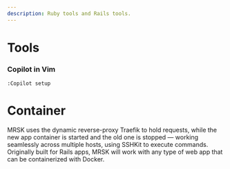 ```yaml
---
description: Ruby tools and Rails tools.
---
```


# Tools

### Copilot in Vim

`:Copilot setup`



###



# Container

MRSK uses the dynamic reverse-proxy Traefik to hold requests, while the new app container is started and the old one is stopped — working seamlessly across multiple hosts, using SSHKit to execute commands. Originally built for Rails apps, MRSK will work with any type of web app that can be containerized with Docker.

